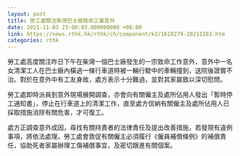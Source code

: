 ```yaml
---
layout: post
title: 勞工處關注柴灣巴士廠致命工業意外
date: 2021-11-03 23:00:03.000000000 +08:00
link: https://news.rthk.hk/rthk/ch/component/k2/1618279-20211103.htm
categories: rthk
---
```


勞工處高度關注昨日下午在柴灣一個巴士廠發生的一宗致命工作意外，意外中一名女清潔工人在巴士廠內橫過一條行車道時被一輛行駛中的車輛撞到，送院後證實不治。對於在意外中有工友身故，處方表示十分難過，並對其家屬致以深切慰問。

勞工處即時派員到意外現場展開調查，亦會向有關僱主及處所佔用人發出「暫時停工通知書」，停止在行車道上的清潔工作，直至處方信納有關僱主及處所佔用人已採取措施消除有關危害，才可復工。

處方正調查意外成因，尋找有關持責者的法律責任及提出改善措施，若發現有違例事項，將依法處理。勞工處會敦促有關僱主必須履行《僱員補償條例》的補償責任，協助死者家屬辦理工傷補償事宜，及密切跟進有關個案。

